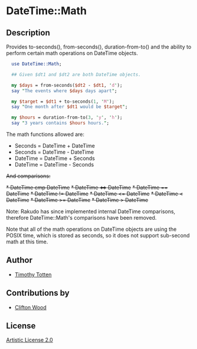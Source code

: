 # DateTime::Math

## Description

Provides to-seconds(), from-seconds(), duration-from-to() and the ability
to perform certain math operations on DateTime objects.

```perl
  use DateTime::Math;

  ## Given $dt1 and $dt2 are both DateTime objects.

  my $days = from-seconds($dt2 - $dt1, 'd');
  say "The events where $days days apart";

  my $target = $dt1 + to-seconds(1, 'M');
  say "One month after $dt1 would be $target";

  my $hours = duration-from-to(3, 'y', 'h');
  say "3 years contains $hours hours.";
```

The math functions allowed are:

 * Seconds = DateTime + DateTime
 * Seconds = DateTime - DateTime
 * DateTime = DateTime + Seconds
 * DateTime = DateTime - Seconds

~~And comparisons:~~

~~* DateTime cmp DateTime~~
~~* DateTime <=> DateTime~~
~~* DateTime == DateTime~~
~~* DateTime != DateTime~~
~~* DateTime <= DateTime~~
~~* DateTime < DateTime~~
~~* DateTime >= DateTime~~
~~* DateTime > DateTime~~

Note: Rakudo has since implemented internal DateTime comparisons, therefore DateTime::Math's comparisons have been removed.

Note that all of the math operations on DateTime objects are using the
POSIX time, which is stored as seconds, so it does not support sub-second
math at this time.

## Author

 * [Timothy Totten](https://github.com/supernovus/)

## Contributions by 
 * [Clifton Wood](https://github.com/Xliff/)

## License

[Artistic License 2.0](http://www.perlfoundation.org/artistic_license_2_0)

